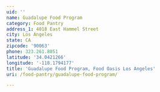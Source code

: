```yaml
---
uid: ''
name: Guadalupe Food Program
category: Food Pantry
address_1: 4018 East Hammel Street
city: Los Angeles
state: CA
zipcode: '90063'
phone: 323.261.8051
latitude: '34.0421266'
longitude: '-118.1794177'
title: 'Guadalupe Food Program, Food Oasis Los Angeles'
uri: /food-pantry/guadalupe-food-program/

---
```

